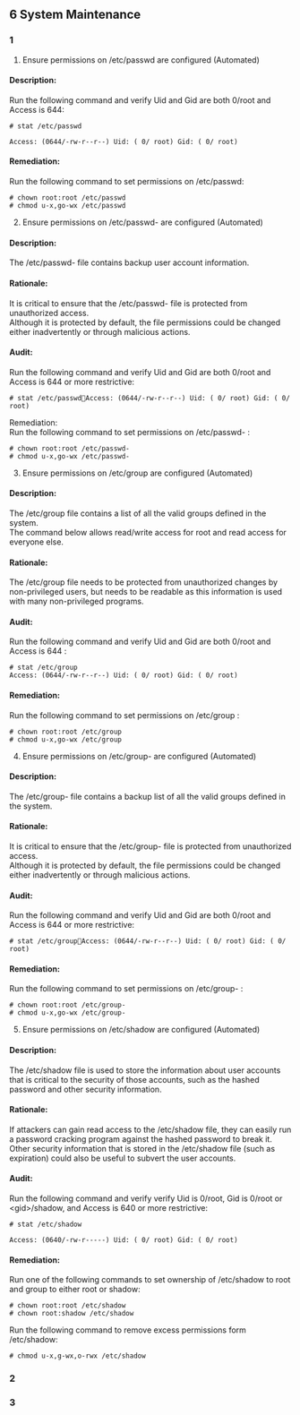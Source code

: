 
## 6 System Maintenance
### 1 
1. Ensure permissions on /etc/passwd are configured (Automated) 
 #### Description: 
Run the following command and verify Uid and Gid are both 0/root and Access is 644:
```
# stat /etc/passwd
```
```
Access: (0644/-rw-r--r--) Uid: ( 0/ root) Gid: ( 0/ root)
```
#### Remediation:  

Run the following command to set permissions on /etc/passwd:
```
# chown root:root /etc/passwd
# chmod u-x,go-wx /etc/passwd
```

2. Ensure permissions on /etc/passwd- are configured (Automated)   

#### Description:   
The /etc/passwd- file contains backup user account information.   
#### Rationale:   
It is critical to ensure that the /etc/passwd- file is protected from unauthorized access.    
Although it is protected by default, the file permissions could be changed either 
inadvertently or through malicious actions.   
#### Audit:
Run the following command and verify Uid and Gid are both 0/root and Access is 644 or more restrictive:
```
# stat /etc/passwdAccess: (0644/-rw-r--r--) Uid: ( 0/ root) Gid: ( 0/ root)
```
Remediation:  
Run the following command to set permissions on /etc/passwd- :
```
# chown root:root /etc/passwd-
# chmod u-x,go-wx /etc/passwd-
```

3. Ensure permissions on /etc/group are configured 
(Automated)   
#### Description:
The /etc/group file contains a list of all the valid groups defined in the system.   
The command below allows read/write access for root and read access for everyone else.   
#### Rationale:
The /etc/group file needs to be protected from unauthorized changes by non-privileged 
users, but needs to be readable as this information is used with many non-privileged 
programs.
#### Audit:
Run the following command and verify Uid and Gid are both 0/root and Access is 644 :
```
# stat /etc/group
Access: (0644/-rw-r--r--) Uid: ( 0/ root) Gid: ( 0/ root)
```
#### Remediation:
Run the following command to set permissions on /etc/group :
```
# chown root:root /etc/group
# chmod u-x,go-wx /etc/group
```
4. Ensure permissions on /etc/group- are configured 
(Automated)  
#### Description:
The /etc/group- file contains a backup list of all the valid groups defined in the system.
#### Rationale:
It is critical to ensure that the /etc/group- file is protected from unauthorized access.   
Although it is protected by default, the file permissions could be changed either 
inadvertently or through malicious actions.
#### Audit:
Run the following command and verify Uid and Gid are both 0/root and Access is 644 or 
more restrictive:
```
# stat /etc/groupAccess: (0644/-rw-r--r--) Uid: ( 0/ root) Gid: ( 0/ root)
```
#### Remediation:
Run the following command to set permissions on /etc/group- :
```
# chown root:root /etc/group-
# chmod u-x,go-wx /etc/group-
```

5. Ensure permissions on /etc/shadow are configured 
(Automated)  
#### Description:
The /etc/shadow file is used to store the information about user accounts that is critical 
to the security of those accounts, such as the hashed password and other security 
information.  
#### Rationale:
If attackers can gain read access to the /etc/shadow file, they can easily run a 
password cracking program against the hashed password to break it.   Other security 
information that is stored in the /etc/shadow file (such as expiration) could also be 
useful to subvert the user accounts.
#### Audit:
Run the following command and verify verify Uid is 0/root, Gid is 0/root or 
\<gid>/shadow, and Access is 640 or more restrictive:
```
# stat /etc/shadow

Access: (0640/-rw-r-----) Uid: ( 0/ root) Gid: ( 0/ root)
```
#### Remediation:
Run one of the following commands to set ownership of /etc/shadow to root and group 
to either root or shadow:
```
# chown root:root /etc/shadow
# chown root:shadow /etc/shadow
```
Run the following command to remove excess permissions form /etc/shadow:
```
# chmod u-x,g-wx,o-rwx /etc/shadow
```

### 2

### 3
 
